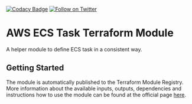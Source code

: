 [![Codacy Badge](https://api.codacy.com/project/badge/Grade/8faf197575ef4985b63221b206c502ce)](https://www.codacy.com/app/OpenDevSecOps/terraform-aws-ecs-task?utm_source=github.com&amp;utm_medium=referral&amp;utm_content=opendevsecops/terraform-aws-ecs-task&amp;utm_campaign=Badge_Grade)
[![Follow on Twitter](https://img.shields.io/twitter/follow/opendevsecops.svg?logo=twitter)](https://twitter.com/opendevsecops)

# AWS ECS Task Terraform Module

A helper module to define ECS task in a consistent way.

## Getting Started

The module is automatically published to the Terraform Module Registry. More information about the available inputs, outputs, dependencies and instructions how to use the module can be found at the official page [here](https://registry.terraform.io/modules/opendevsecops/ecs-task).

